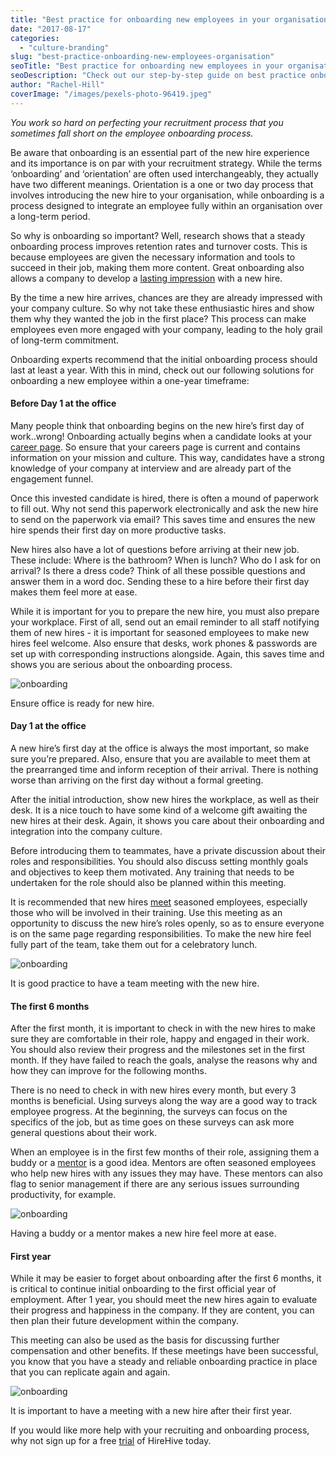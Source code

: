 ```yaml
---
title: "Best practice for onboarding new employees in your organisation"
date: "2017-08-17"
categories:
  - "culture-branding"
slug: "best-practice-onboarding-new-employees-organisation"
seoTitle: "Best practice for onboarding new employees in your organisation"
seoDescription: "Check out our step-by-step guide on best practice onboarding - from an employee's first day to their first year in the workplace."
author: "Rachel-Hill"
coverImage: "/images/pexels-photo-96419.jpeg"
---
```


_You work so hard on perfecting your recruitment process that you sometimes fall short on the employee onboarding process._

Be aware that onboarding is an essential part of the new hire experience and its importance is on par with your recruitment strategy. While the terms ‘onboarding’ and ‘orientation’ are often used interchangeably, they actually have two different meanings. Orientation is a one or two day process that involves introducing the new hire to your organisation, while onboarding is a process designed to integrate an employee fully within an organisation over a long-term period.

So why is onboarding so important? Well, research shows that a steady onboarding process improves retention rates and turnover costs. This is because employees are given the necessary information and tools to succeed in their job, making them more content. Great onboarding also allows a company to develop a [lasting impression](https://www.linkedin.com/pulse/20141110053210-112837408-why-is-onboarding-so-important) with a new hire.

By the time a new hire arrives, chances are they are already impressed with your company culture. So why not take these enthusiastic hires and show them why they wanted the job in the first place? This process can make employees even more engaged with your company, leading to the holy grail of long-term commitment.

Onboarding experts recommend that the initial onboarding process should last at least a year. With this in mind, check out our following solutions for onboarding a new employee within a one-year timeframe:

#### **Before Day 1 at the office**

Many people think that onboarding begins on the new hire’s first day of work..wrong! Onboarding actually begins when a candidate looks at your [career page](https://www.inc.com/guides/2010/04/building-an-onboarding-plan.html). So ensure that your careers page is current and contains information on your mission and culture. This way, candidates have a strong knowledge of your company at interview and are already part of the engagement funnel.

Once this invested candidate is hired, there is often a mound of paperwork to fill out. Why not send this paperwork electronically and ask the new hire to send on the paperwork via email? This saves time and ensures the new hire spends their first day on more productive tasks.

New hires also have a lot of questions before arriving at their new job. These include: Where is the bathroom? When is lunch? Who do I ask for on arrival? Is there a dress code? Think of all these possible questions and answer them in a word doc. Sending these to a hire before their first day makes them feel more at ease.

While it is important for you to prepare the new hire, you must also prepare your workplace. First of all, send out an email reminder to all staff notifying them of new hires - it is important for seasoned employees to make new hires feel welcome. Also ensure that desks, work phones & passwords are set up with corresponding instructions alongside. Again, this saves time and shows you are serious about the onboarding process.

![onboarding](/images/Envato-e1502959497344.jpg)

Ensure office is ready for new hire.

#### **Day 1 at the office**

A new hire’s first day at the office is always the most important, so make sure you’re prepared. Also, ensure that you are available to meet them at the prearranged time and inform reception of their arrival. There is nothing worse than arriving on the first day without a formal greeting.

After the initial introduction, show new hires the workplace, as well as their desk. It is a nice touch to have some kind of a welcome gift awaiting the new hires at their desk. Again, it shows you care about their onboarding and integration into the company culture.

Before introducing them to teammates, have a private discussion about their roles and responsibilities. You should also discuss setting monthly goals and objectives to keep them motivated. Any training that needs to be undertaken for the role should also be planned within this meeting.

It is recommended that new hires [meet](https://blog.asana.com/2017/07/onboarding-new-employees-checklists-templates/) seasoned employees, especially those who will be involved in their training. Use this meeting as an opportunity to discuss the new hire’s roles openly, so as to ensure everyone is on the same page regarding responsibilities. To make the new hire feel fully part of the team, take them out for a celebratory lunch.

![onboarding](/images/hotjar-remote-team-e1502959558154.jpg)

It is good practice to have a team meeting with the new hire.

#### **The first 6 months**

After the first month, it is important to check in with the new hires to make sure they are comfortable in their role, happy and engaged in their work. You should also review their progress and the milestones set in the first month. If they have failed to reach the goals, analyse the reasons why and how they can improve for the following months.

There is no need to check in with new hires every month, but every 3 months is beneficial. Using surveys along the way are a good way to track employee progress. At the beginning, the surveys can focus on the specifics of the job, but as time goes on these surveys can ask more general questions about their work.

When an employee is in the first few months of their role, assigning them a buddy or a [mentor](https://www.shrm.org/resourcesandtools/hr-topics/talent-acquisition/pages/new-employee-onboarding-guide.aspx) is a good idea. Mentors are often seasoned employees who help new hires with any issues they may have. These mentors can also flag to senior management if there are any serious issues surrounding productivity, for example.

![onboarding](/images/mentor.jpg)

Having a buddy or a mentor makes a new hire feel more at ease.

#### **First year**

While it may be easier to forget about onboarding after the first 6 months, it is critical to continue initial onboarding to the first official year of employment. After 1 year, you should meet the new hires again to evaluate their progress and happiness in the company. If they are content, you can then plan their future development within the company.

This meeting can also be used as the basis for discussing further compensation and other benefits. If these meetings have been successful, you know that you have a steady and reliable onboarding practice in place that you can replicate again and again.

![onboarding](/images/meeting.jpg)

It is important to have a meeting with a new hire after their first year.

If you would like more help with your recruiting and onboarding process, why not sign up for a free [trial](https://my.hirehive.io/Register) of HireHive today.
